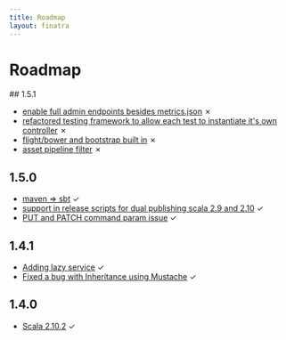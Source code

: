 ```yaml
---
title: Roadmap
layout: finatra
---
```

<div class="page-header">
<h1>Roadmap</h1>
</div>
## 1.5.1

  * [enable full admin endpoints besides metrics.json](https://github.com/twitter/finatra/issues/74) ✗
  * [refactored testing framework to allow each test to instantiate it's own controller](https://github.com/twitter/finatra/pull/70) ✗
  * [flight/bower and bootstrap built in](https://github.com/twitter/finatra/issues/63) ✗
  * [asset pipeline filter](https://github.com/twitter/finatra/issues/62) ✗

## 1.5.0

  * [maven => sbt](https://github.com/twitter/finatra/issues/78) ✓
  * [support in release scripts for dual publishing scala 2.9 and 2.10](https://github.com/twitter/finatra/issues/75) ✓
  * [PUT and PATCH command param issue](https://github.com/twitter/finatra/issues/71) ✓

## 1.4.1

  * [Adding lazy service](https://github.com/twitter/finatra/pull/67) ✓
  * [Fixed a bug with Inheritance using Mustache](https://github.com/twitter/finatra/pull/64) ✓

## 1.4.0

  * [Scala 2.10.2](https://github.com/twitter/finatra/pull/52) ✓

